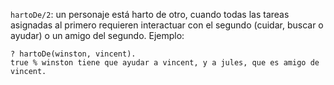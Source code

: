 `hartoDe/2`: un personaje está harto de otro, cuando todas las tareas asignadas al primero requieren interactuar con el segundo (cuidar, buscar o ayudar) o un amigo del segundo. Ejemplo:
```
? hartoDe(winston, vincent).
true % winston tiene que ayudar a vincent, y a jules, que es amigo de vincent.
```
